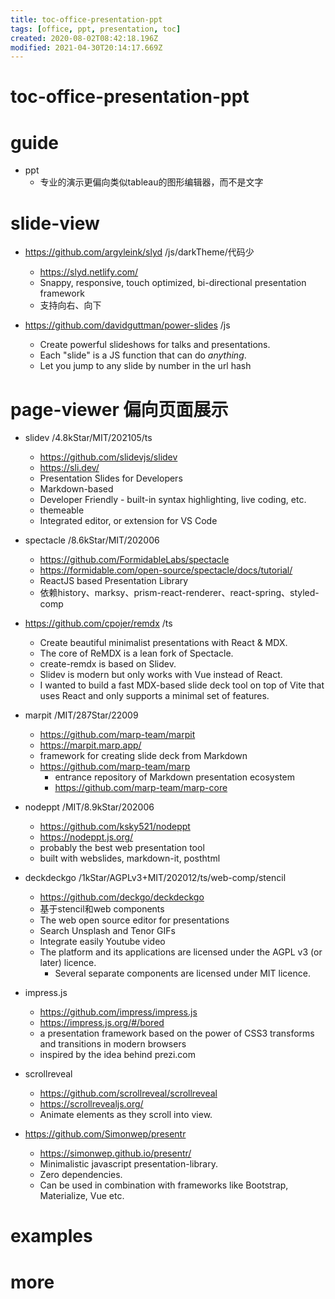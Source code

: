 ```yaml
---
title: toc-office-presentation-ppt
tags: [office, ppt, presentation, toc]
created: 2020-08-02T08:42:18.196Z
modified: 2021-04-30T20:14:17.669Z
---
```


# toc-office-presentation-ppt

# guide
- ppt
  - 专业的演示更偏向类似tableau的图形编辑器，而不是文字
# slide-view
- https://github.com/argyleink/slyd /js/darkTheme/代码少
  - https://slyd.netlify.com/
  - Snappy, responsive, touch optimized, bi-directional presentation framework
  - 支持向右、向下

- https://github.com/davidguttman/power-slides /js
  - Create powerful slideshows for talks and presentations. 
  - Each "slide" is a JS function that can do *anything*.
  - Let you jump to any slide by number in the url hash
# page-viewer 偏向页面展示
- slidev /4.8kStar/MIT/202105/ts
  - https://github.com/slidevjs/slidev
  - https://sli.dev/
  - Presentation Slides for Developers
  - Markdown-based
  - Developer Friendly - built-in syntax highlighting, live coding, etc.
  - themeable
  - Integrated editor, or extension for VS Code
- spectacle /8.6kStar/MIT/202006
  - https://github.com/FormidableLabs/spectacle
  - https://formidable.com/open-source/spectacle/docs/tutorial/
  - ReactJS based Presentation Library
  - 依赖history、marksy、prism-react-renderer、react-spring、styled-comp
- https://github.com/cpojer/remdx /ts
  - Create beautiful minimalist presentations with React & MDX.
  - The core of ReMDX is a lean fork of Spectacle. 
  - create-remdx is based on Slidev. 
  - Slidev is modern but only works with Vue instead of React. 
  - I wanted to build a fast MDX-based slide deck tool on top of Vite that uses React and only supports a minimal set of features.
- marpit /MIT/287Star/22009
  - https://github.com/marp-team/marpit
  - https://marpit.marp.app/
  - framework for creating slide deck from Markdown
  - https://github.com/marp-team/marp
    - entrance repository of Markdown presentation ecosystem
    - https://github.com/marp-team/marp-core
- nodeppt /MIT/8.9kStar/202006
  - https://github.com/ksky521/nodeppt
  - https://nodeppt.js.org/
  - probably the best web presentation tool 
  - built with webslides, markdown-it, posthtml

- deckdeckgo /1kStar/AGPLv3+MIT/202012/ts/web-comp/stencil
  - https://github.com/deckgo/deckdeckgo
  - 基于stencil和web components
  - The web open source editor for presentations
  - Search Unsplash and Tenor GIFs
  - Integrate easily Youtube video
  - The platform and its applications are licensed under the AGPL v3 (or later) licence. 
    - Several separate components are licensed under MIT licence. 

- impress.js 
  - https://github.com/impress/impress.js
  - https://impress.js.org/#/bored
  - a presentation framework based on the power of CSS3 transforms and transitions in modern browsers 
  - inspired by the idea behind prezi.com
- scrollreveal
  - https://github.com/scrollreveal/scrollreveal
  - https://scrollrevealjs.org/
  - Animate elements as they scroll into view.

- https://github.com/Simonwep/presentr
  - https://simonwep.github.io/presentr/
  - Minimalistic javascript presentation-library. 
  - Zero dependencies. 
  - Can be used in combination with frameworks like Bootstrap, Materialize, Vue etc.
# examples

# more
